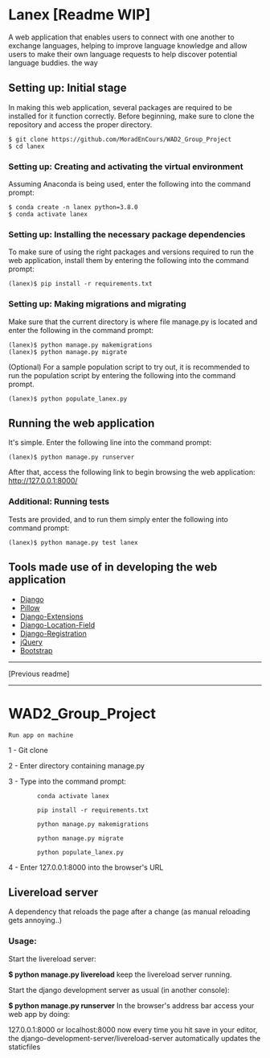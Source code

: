 # Lanex 			[Readme WIP]

A web application that enables users to connect with one another to exchange languages, helping to improve language knowledge and allow users to make their own language requests to help discover potential language buddies.
the way

## Setting up: Initial stage
In making this web application, several packages are required to be installed for it function correctly. Before beginning, make sure to clone the repository and access the proper directory.

```
$ git clone https://github.com/MoradEnCours/WAD2_Group_Project
$ cd lanex
```

### Setting up: Creating and activating the virtual environment
Assuming Anaconda is being used, enter the following into the command prompt:
```
$ conda create -n lanex python=3.8.0
$ conda activate lanex
```

### Setting up: Installing the necessary package dependencies
To make sure of using the right packages and versions required to run the web application, install them by entering the following into the command prompt:

```
(lanex)$ pip install -r requirements.txt
```

### Setting up: Making migrations and migrating
Make sure that the current directory is where file manage.py is located and enter the following in the command prompt:

```
(lanex)$ python manage.py makemigrations
(lanex)$ python manage.py migrate
```

(Optional) For a sample population script to try out, it is recommended to run the population script by entering the following into the command prompt.

```
(lanex)$ python populate_lanex.py
```

## Running the web application
It's simple. Enter the following line into the command prompt:

```
(lanex)$ python manage.py runserver
```

After that, access the following link to begin browsing the web application: http://127.0.0.1:8000/

### Additional: Running tests
Tests are provided, and to run them simply enter the following into command prompt:

```
(lanex)$ python manage.py test lanex
```

## Tools made use of in developing the web application
* [Django](https://github.com/django/django)
* [Pillow](https://github.com/python-pillow/Pillow)
* [Django-Extensions](https://github.com/django-extensions/django-extensions)
* [Django-Location-Field](https://github.com/caioariede/django-location-field)
* [Django-Registration](https://github.com/ubernostrum/django-registration)
* [jQuery](https://github.com/jquery/jquery)
* [Bootstrap](https://github.com/twbs/bootstrap)




____________________________________________
[Previous readme]
____________________________________________

# WAD2_Group_Project  		


	Run app on machine
	
1 - Git clone

2 - Enter directory containing manage.py

3 - Type into the command prompt:       

			conda activate lanex
			
	        pip install -r requirements.txt
			
	        python manage.py makemigrations
			
	        python manage.py migrate
			
	        python populate_lanex.py
			
4 - Enter 127.0.0.1:8000  into the browser's URL


## Livereload server 

A dependency that reloads the page after a change (as manual reloading gets annoying..)

### Usage: 

Start the livereload server:

**$ python manage.py livereload**
keep the livereload server running.

Start the django development server as usual (in another console):

**$ python manage.py runserver**
In the browser's address bar access your web app by doing:

127.0.0.1:8000 or localhost:8000
now every time you hit save in your editor, the django-development-server/livereload-server automatically updates the staticfiles